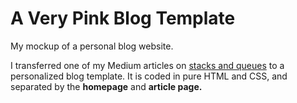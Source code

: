# A Very Pink Blog Template

 My mockup of a personal blog website.

 I transferred one of my Medium articles on [stacks and queues](https://medium.com/@angeloacebedo/data-structures-stacks-and-queues-7cc8790b9ce8) to a personalized blog template. It is coded in pure HTML and CSS, and separated by the **homepage** and **article page.**
